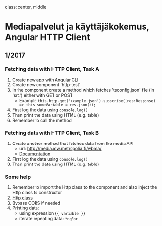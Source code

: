 class: center, middle

# Mediapalvelut ja käyttäjäkokemus, Angular HTTP Client


## 1/2017

### Fetching data with HTTP Client, Task A

1. Create new app with Angular CLI
2. Create new component 'http-test'
3. In the component create a method which fetches 'tsconfig.json' file (in 'src') either with GET or POST
    * Example ```this.http.get('example.json').subscribe((res:Response) => this.someVariable = res.json());```
4. First log the data using ```console.log()```
5. Then print the data using HTML (e.g. table)
6. Remember to call the method

### Fetching data with HTTP Client, Task B

1. Create another method that fetches data from the media API
    - url: http://media.mw.metropolia.fi/wbma/
    - [Documentation](http://media.mw.metropolia.fi/wbma/docs/)
2. First log the data using ```console.log()```
3. Then print the data using HTML (e.g. table)

### Some help
1. Remember to import the Http class to the component and also inject the Http class to constructor
2. [Http class](https://angular.io/docs/ts/latest/api/http/index/Http-class.html)
3. [Bypass CORS if needed](https://www.thepolyglotdeveloper.com/2014/08/bypass-cors-errors-testing-apis-locally/)
4. Printing data:
    - using expression ```{{ variable }}```
    - iterate repeating data: ```*ngFor```